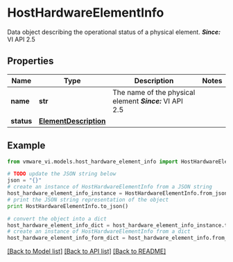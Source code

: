 # HostHardwareElementInfo

Data object describing the operational status of a physical element.  ***Since:*** VI API 2.5 

## Properties
Name | Type | Description | Notes
------------ | ------------- | ------------- | -------------
**name** | **str** | The name of the physical element  ***Since:*** VI API 2.5  | 
**status** | [**ElementDescription**](ElementDescription.md) |  | 

## Example

```python
from vmware_vi.models.host_hardware_element_info import HostHardwareElementInfo

# TODO update the JSON string below
json = "{}"
# create an instance of HostHardwareElementInfo from a JSON string
host_hardware_element_info_instance = HostHardwareElementInfo.from_json(json)
# print the JSON string representation of the object
print HostHardwareElementInfo.to_json()

# convert the object into a dict
host_hardware_element_info_dict = host_hardware_element_info_instance.to_dict()
# create an instance of HostHardwareElementInfo from a dict
host_hardware_element_info_form_dict = host_hardware_element_info.from_dict(host_hardware_element_info_dict)
```
[[Back to Model list]](../README.md#documentation-for-models) [[Back to API list]](../README.md#documentation-for-api-endpoints) [[Back to README]](../README.md)


